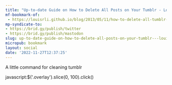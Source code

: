 ```yaml
---
title: "Up-to-date Guide on How to Delete All Posts on Your Tumblr - Louis Li"
mf-bookmark-of:
 - https://louisrli.github.io/blog/2013/05/11/how-to-delete-all-tumblr-posts/#.Y4NY-ezMLAw
mp-syndicate-to:
- https://brid.gy/publish/twitter
- https://brid.gy/publish/mastodon
slug: up-to-date-guide-on-how-to-delete-all-posts-on-your-tumblr---louis-li
micropub: bookmark
layout: social
date: '2022-11-27T12:37:25'
---
```

A little command for cleaning tumblr

 javascript:$('.overlay').slice(0, 100).click()
